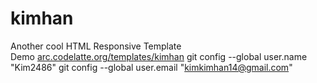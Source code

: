 # kimhan
Another cool HTML Responsive Template<br/>
Demo <a href="https://arc.codelatte.org/templates/kimhan/">arc.codelatte.org/templates/kimhan</a>
git config --global user.name "Kim2486"
git config --global user.email "kimkimhan14@gmail.com"